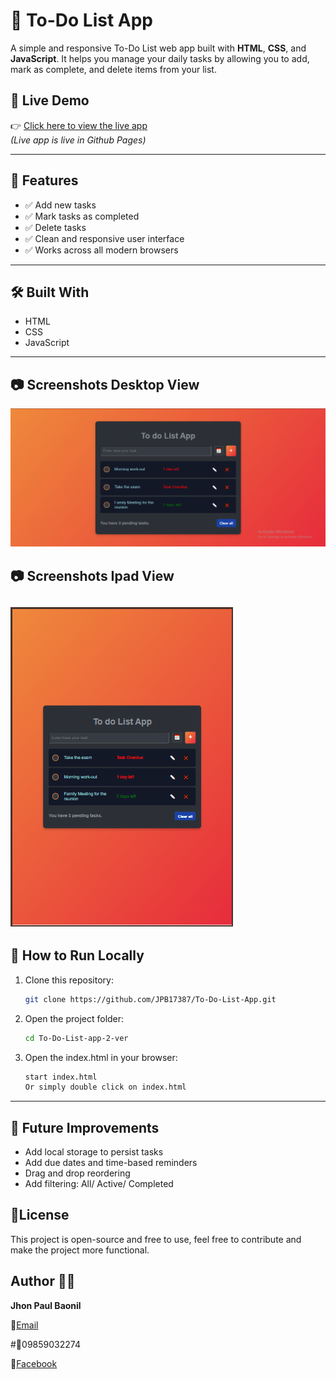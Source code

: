 # 📝 To-Do List App

A simple and responsive To-Do List web app built with **HTML**, **CSS**, and **JavaScript**. It helps you manage your daily tasks by allowing you to add, mark as complete, and delete items from your list.

## 🚀 Live Demo

👉 [Click here to view the live app](https://jpb17387.github.io/To-Do-List-App/)  
*(Live app is live in Github Pages)*

---

## 📌 Features

- ✅ Add new tasks
- ✅ Mark tasks as completed
- ✅ Delete tasks
- ✅ Clean and responsive user interface
- ✅ Works across all modern browsers

---

## 🛠️ Built With

- HTML
- CSS
- JavaScript

---

## 📷 Screenshots Desktop View

![screenshot - Desktop View](screenshots/Desktop%20View.png)

## 📷 Screenshots Ipad View
![screenshot - Ipad View](screenshots/Ipad%20View.png)
---

## 📁 How to Run Locally

1. Clone this repository:
   ```bash
   git clone https://github.com/JPB17387/To-Do-List-App.git

2. Open the project folder:
   ```bash
   cd To-Do-List-app-2-ver

3. Open the index.html in your browser:
   ```bash
   start index.html 
   Or simply double click on index.html
---

## 🎯 Future Improvements

- Add local storage to persist tasks
- Add due dates and time-based reminders
- Drag and drop reordering
- Add filtering: All/ Active/ Completed

## 📜License
This project is open-source and free to use, feel free to contribute and make the project more functional.

## Author 🙋‍♂️
   **Jhon Paul Baonil**
   
📧[Email](paulbaonil@gmail.com)

#📱09859032274

🔗[Facebook](https://www.facebook.com/jhonpaulbaonil.paul)